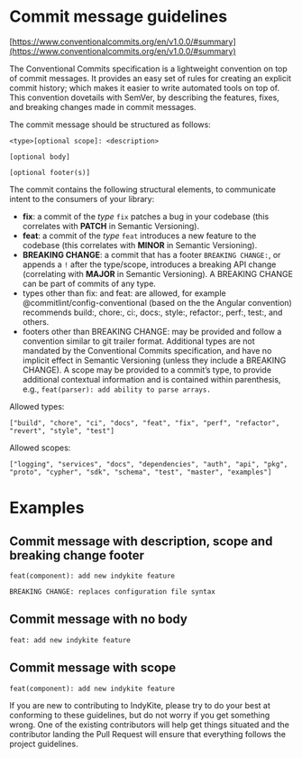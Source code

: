# Commit message guidelines

[https://www.conventionalcommits.org/en/v1.0.0/#summary](https://www.conventionalcommits.org/en/v1.0.0/#summary)

The Conventional Commits specification is a lightweight convention on top of commit messages. It provides an easy set of rules for creating an explicit commit history; which makes it easier to write automated tools on top of. This convention dovetails with SemVer, by describing the features, fixes, and breaking changes made in commit messages.

The commit message should be structured as follows:

```
<type>[optional scope]: <description>

[optional body]

[optional footer(s)]
```

The commit contains the following structural elements, to communicate intent to the consumers of your library:

- **fix**: a commit of the _type_ `fix` patches a bug in your codebase (this correlates with **PATCH** in Semantic Versioning).
- **feat**: a commit of the _type_ `feat` introduces a new feature to the codebase (this correlates with **MINOR** in Semantic Versioning).
- **BREAKING CHANGE**: a commit that has a footer `BREAKING CHANGE:`, or appends a `!` after the type/scope, introduces a breaking API change (correlating with **MAJOR** in Semantic Versioning). A BREAKING CHANGE can be part of commits of any type.
- types other than fix: and feat: are allowed, for example @commitlint/config-conventional (based on the the Angular convention) recommends build:, chore:, ci:, docs:, style:, refactor:, perf:, test:, and others.
- footers other than BREAKING CHANGE: <description> may be provided and follow a convention similar to git trailer format.
  Additional types are not mandated by the Conventional Commits specification, and have no implicit effect in Semantic Versioning (unless they include a BREAKING CHANGE). A scope may be provided to a commit’s type, to provide additional contextual information and is contained within parenthesis, e.g., `feat(parser): add ability to parse arrays.`

Allowed types:

```
["build", "chore", "ci", "docs", "feat", "fix", "perf", "refactor", "revert", "style", "test"]
```

Allowed scopes:

```
["logging", "services", "docs", "dependencies", "auth", "api", "pkg", "proto", "cypher", "sdk", "schema", "test", "master", "examples"]
```

# Examples

## Commit message with description, scope and breaking change footer

```
feat(component): add new indykite feature

BREAKING CHANGE: replaces configuration file syntax
```

## Commit message with no body

```
feat: add new indykite feature
```

## Commit message with scope

```
feat(component): add new indykite feature
```

If you are new to contributing to IndyKite, please try to do your best at
conforming to these guidelines, but do not worry if you get something wrong.
One of the existing contributors will help get things situated and the
contributor landing the Pull Request will ensure that everything follows
the project guidelines.
